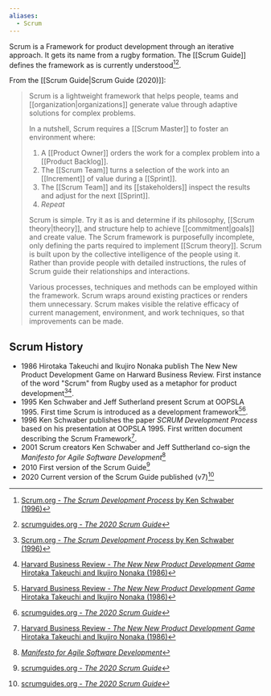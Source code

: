 ```yaml
---
aliases:
  - Scrum
---
```

Scrum is a Framework for product development through an iterative approach. It gets its name from a rugby formation. The [[Scrum Guide]] defines the framework as is currently understood[^scrum-development-process][^scrum-guide-2020].

From the [[Scrum Guide|Scrum Guide (2020)]]:
> Scrum is a lightweight framework that helps people, teams and [[organization|organizations]] generate value through adaptive solutions for complex problems.
> 
> In a nutshell, Scrum requires a [[Scrum Master]] to foster an environment where:
> 1. A [[Product Owner]] orders the work for a complex problem into a [[Product Backlog]].
> 2. The [[Scrum Team]] turns a selection of the work into an [[Increment]] of value during a [[Sprint]].
> 3. The [[Scrum Team]] and its [[stakeholders]] inspect the results and adjust for the next [[Sprint]].
> 4. _Repeat_
> 
> Scrum is simple. Try it as is and determine if its philosophy, [[Scrum theory|theory]], and structure help to achieve [[commitment|goals]] and create value. The Scrum framework is purposefully incomplete, only defining the parts required to implement [[Scrum theory]]. Scrum is built upon by the collective intelligence of the people using it. Rather than provide people with detailed instructions, the rules of Scrum guide their relationships and interactions.
> 
> Various processes, techniques and methods can be employed within the framework. Scrum wraps around existing practices or renders them unnecessary. Scrum makes visible the relative efficacy of current management, environment, and work techniques, so that improvements can be made.

## Scrum History
- 1986 Hirotaka Takeuchi and Ikujiro Nonaka publish The New New Product Development Game on Harward Business Review. First instance of the word "Scrum" from Rugby used as a metaphor for product development[^scrum-development-process][^new-new-product-development].
- 1995 Ken Schwaber and Jeff Sutherland present Scrum at OOPSLA 1995. First time Scrum is introduced as a development framework[^new-new-product-development][^scrum-guide-2020].
- 1996 Ken Schwaber publishes the paper *SCRUM Development Process* based on his presentation at OOPSLA 1995. First written document describing the Scrum Framework[^new-new-product-development].
- 2001 Scrum creators Ken Schwaber and Jeff Suttherland co-sign the *Manifesto for Agile Software Development*[^agile-manifesto]
- 2010 First version of the Scrum Guide[^scrum-guide-2020]
- 2020 Current version of the Scrum Guide published (v7)[^scrum-guide-2020]

[^new-new-product-development]: [Harvard Business Review - *The New New Product Development Game* Hirotaka Takeuchi and Ikujiro Nonaka (1986)](https://hbr.org/1986/01/the-new-new-product-development-game)
[^scrum-development-process]: [Scrum.org - *The Scrum Development Process* by Ken Schwaber (1996)](https://www.scrum.org/resources/scrum-development-process)
[^agile-manifesto]:  [*Manifesto for Agile Software Development*](https://agilemanifesto.org/)
[^scrum-guide-2020]: [scrumguides.org - *The 2020 Scrum Guide*](https://scrumguides.org/docs/scrumguide/v2020/2020-Scrum-Guide-US.pdf)
